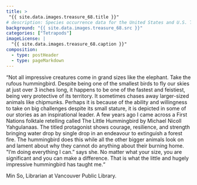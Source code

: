 ```yaml
---
title: >
 "{{ site.data.images.treasure_68.title }}"
# description: Species occurrence data for the United States and U.S. Territories.
background: "{{ site.data.images.treasure_68.src }}"
categories: ["Tetrapods"]
imageLicense: |
  "{{ site.data.images.treasure_68.caption }}"
composition:
  - type: postHeader
  - type: pageMarkdown
---
```


“Not all impressive creatures come in grand sizes like the elephant. Take the rufous hummingbird. Despite being one of the smallest birds to fly our skies at just over 3 inches long, it happens to be one of the fastest and feistiest, being very protective of its territory. It sometimes chases away larger-sized animals like chipmunks. Perhaps it is because of the ability and willingness to take on big challenges despite its small stature, it is depicted in some of our stories as an inspirational leader. A few years ago I came across a First Nations folktale retelling called The Little Hummingbird by Michael Nicoll Yahgulanaas. The titled protagonist shows courage, resilience, and strength bringing water drop by single drop in an endeavour to extinguish a forest fire. The hummingbird does this while all the other bigger animals look on and lament about why they cannot do anything about their burning home. "I’m doing everything I can.” says she. No matter what your size, you are significant and you can make a difference. That is what the little and hugely impressive hummingbird has taught me.“

Min So, Librarian at Vancouver Public Library.